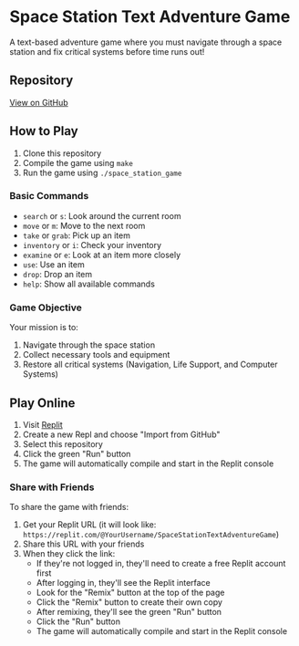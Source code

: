 # Space Station Text Adventure Game

A text-based adventure game where you must navigate through a space station and fix critical systems before time runs out!

## Repository
[View on GitHub](https://github.com/ElijahBTheWebDev/SpaceStationTextAdventureGame)

## How to Play

1. Clone this repository
2. Compile the game using `make`
3. Run the game using `./space_station_game`

### Basic Commands
- `search` or `s`: Look around the current room
- `move` or `m`: Move to the next room
- `take` or `grab`: Pick up an item
- `inventory` or `i`: Check your inventory
- `examine` or `e`: Look at an item more closely
- `use`: Use an item
- `drop`: Drop an item
- `help`: Show all available commands

### Game Objective
Your mission is to:
1. Navigate through the space station
2. Collect necessary tools and equipment
3. Restore all critical systems (Navigation, Life Support, and Computer Systems)

## Play Online
1. Visit [Replit](https://replit.com)
2. Create a new Repl and choose "Import from GitHub"
3. Select this repository
4. Click the green "Run" button
5. The game will automatically compile and start in the Replit console

### Share with Friends
To share the game with friends:
1. Get your Replit URL (it will look like: `https://replit.com/@YourUsername/SpaceStationTextAdventureGame`)
2. Share this URL with your friends
3. When they click the link:
   - If they're not logged in, they'll need to create a free Replit account first
   - After logging in, they'll see the Replit interface
   - Look for the "Remix" button at the top of the page
   - Click the "Remix" button to create their own copy
   - After remixing, they'll see the green "Run" button
   - Click the "Run" button
   - The game will automatically compile and start in the Replit console

